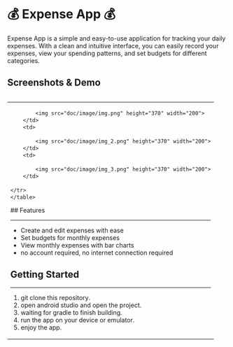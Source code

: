# 💰 Expense App 💰

Expense App is a simple and easy-to-use application for tracking your daily expenses. With a clean and intuitive interface, you can easily record your expenses, view your spending patterns, and set budgets for different categories.

## Screenshots & Demo


<div style="overflow-x: auto;">
    <table>
    <tr>
        <td>
     
            <img src="doc/image/img.png" height="370" width="200">
        </td>
        <td>
       
            <img src="doc/image/img_2.png" height="370" width="200">
        </td>
        <td>
  
            <img src="doc/image/img_3.png" height="370" width="200">
        </td>

    </tr>
    </table>
</div>
## Features

---

- Create and edit expenses with ease
- Set budgets for monthly expenses
- View monthly expenses with bar charts 
- no account required, no internet connection required

## Getting Started

---

1. git clone this repository.
2. open android studio and open the project.
3. waiting for gradle to finish building.
4. run the app on your device or emulator.
5. enjoy the app.
